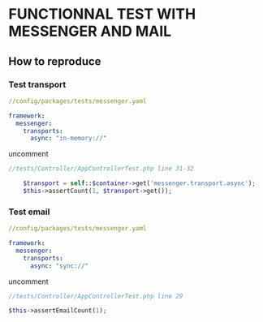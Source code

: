 # FUNCTIONNAL TEST WITH MESSENGER AND MAIL

## How to reproduce

### Test transport

```yaml
//config/packages/tests/messenger.yaml

framework:
  messenger:
    transports:
      async: "in-memory://"

```
uncomment

```php
//tests/Controller/AppControllerTest.php line 31-32

    $transport = self::$container->get('messenger.transport.async');
    $this->assertCount(1, $transport->get());
```


### Test email

```yaml
//config/packages/tests/messenger.yaml

framework:
  messenger:
    transports:
      async: "sync://"

```
uncomment

```php
//tests/Controller/AppControllerTest.php line 29

$this->assertEmailCount(1);
```

